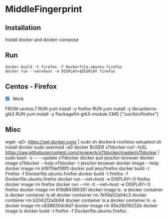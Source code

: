 # MiddleFingerprint

## Installation

Install docker and docker-compose

## Run
```shell
docker build -t firefox -f Dockerfile.ubuntu.firefox
docker run --net=host -e DISPLAY=$DISPLAY firefox

```

## Centos - Firefox
- [x] Work

FROM centos:7
RUN yum install -y firefox
RUN yum install -y libcanberra-gtk2
RUN yum install -y PackageKit-gtk3-module
CMD ["/usr/bin/firefox"]


## Misc
wget -qO- https://get.docker.com/ | sudo sh
dockerd-rootless-setuptool.sh install
docker
sudo usermod -aG docker $USER
x11docker 
curl -fsSL https://raw.githubusercontent.com/mviereck/x11docker/master/x11docker | sudo bash -s -- --update
x11docker
docker pull jess/tor-browser
docker image
x11docker --help
x11docker -I jess/tor-browser
docker image --help
docker image rm b197fdef08f0
docker pull jess/firefox
docker build -t Firefox -f Dockerfile.ubuntu.firefox
docker build -t firefox -f Dockerfile.ubuntu.firefox
docker run --net=host -e DISPLAY=:0 firefox
docker image rm firefox
docker run --rm -ti --net=host -e DISPLAY=:0 firefox
docker image rm 619d84389381
docker image ls -a
docker container ls
docker container ls all
docker container rm 7e59a52a04c3
docker container rm b204212a0b94
docker container ls a
docker container ls -a
docker image rm c838820dc6d7
docker image rm 85e28d16232b
docker image ls
docker build -t firefox -f Dockerfile.ubuntu.firefox .

